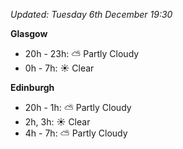 *Updated: Tuesday 6th December 19:30*

**Glasgow**

* 20h - 23h: :partly_sunny: Partly Cloudy
* 0h - 7h: :sunny: Clear

**Edinburgh**

* 20h - 1h: :partly_sunny: Partly Cloudy
* 2h, 3h: :sunny: Clear
* 4h - 7h: :partly_sunny: Partly Cloudy

